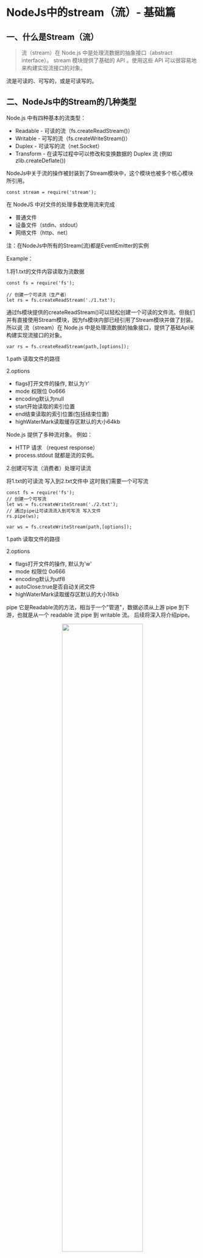 # NodeJs中的stream（流）- 基础篇

## 一、什么是Stream（流）
> 流（stream）在 Node.js 中是处理流数据的抽象接口（abstract interface）。 stream 模块提供了基础的 API 。使用这些 API 可以很容易地来构建实现流接口的对象。

流是可读的、可写的，或是可读写的。

## 二、NodeJs中的Stream的几种类型
Node.js 中有四种基本的流类型：
- Readable - 可读的流（fs.createReadStream()）
- Writable - 可写的流（fs.createWriteStream()）
- Duplex - 可读写的流（net.Socket）
- Transform - 在读写过程中可以修改和变换数据的 Duplex 流 (例如 zlib.createDeflate())

NodeJs中关于流的操作被封装到了Stream模块中，这个模块也被多个核心模块所引用。
```
const stream = require('stream');
```

在 NodeJS 中对文件的处理多数使用流来完成

- 普通文件
- 设备文件（stdin、stdout）
- 网络文件（http、net）

注：在NodeJs中所有的Stream(流)都是EventEmitter的实例

Example：

1.将1.txt的文件内容读取为流数据
```
const fs = require('fs');

// 创建一个可读流（生产者）
let rs = fs.createReadStream('./1.txt'); 
```
通过fs模块提供的createReadStream()可以轻松创建一个可读的文件流。但我们并有直接使用Stream模块，因为fs模块内部已经引用了Stream模块并做了封装。所以说 流（stream）在 Node.js 中是处理流数据的抽象接口，提供了基础Api来构建实现流接口的对象。


```
var rs = fs.createReadStream(path,[options]);
```
1.path 读取文件的路径

2.options
  - flags打开文件的操作, 默认为'r'
  - mode 权限位 0o666
  - encoding默认为null
  - start开始读取的索引位置
  - end结束读取的索引位置(包括结束位置)
  - highWaterMark读取缓存区默认的大小64kb

Node.js 提供了多种流对象。 例如： 
- HTTP 请求 （request response）
- process.stdout 就都是流的实例。

2.创建可写流（消费者）处理可读流

将1.txt的可读流 写入到2.txt文件中 这时我们需要一个可写流

```
const fs = require('fs');
// 创建一个可写流
let ws = fs.createWriteStream('./2.txt');
// 通过pipe让可读流流入到可写流 写入文件
rs.pipe(ws); 
```

```
var ws = fs.createWriteStream(path,[options]);
```
1.path 读取文件的路径

2.options
  - flags打开文件的操作, 默认为'w'
  - mode 权限位 0o666
  - encoding默认为utf8
  - autoClose:true是否自动关闭文件
  - highWaterMark读取缓存区默认的大小16kb

pipe 它是Readable流的方法，相当于一个"管道"，数据必须从上游 pipe 到下游，也就是从一个 readable 流 pipe 到 writable 流。
后续将深入将介绍pipe。
  <div align="center">
  <img src="https://github.com/Lwenli1224/Blog_Article/raw/master/images/stream-1.png" width="65%">
  </div>
  <br/>

如上图，我们把文件比作装水的桶，而水就是文件里的内容，我们用一根管子(pipe)连接两个桶使得水从一个桶流入另一个桶，这样就慢慢的实现了大文件的传输过程。

## 三、为什么应该使用 Stream
当有用户在线看视频，假定我们通过HTTP请求返回给用户视频内容
```
const http = require('http');
const fs = require('fs');

http.createServer((req, res) => {
    fs.readFile(videoPath, (err, data) => {
        res.end(data);
    });
}).listen(8080);
```
但这样有两个明显的问题

1.视频文件需要全部读取完，才能返回给用户，这样等待时间会很长
2.视频文件一次全放入内存中，内存吃不消

用流可以将视频文件一点一点读到内存中，再一点一点返回给用户，读一部分，写一部分。（利用了 HTTP 协议的 Transfer-Encoding: chunked 分段传输特性），用户体验得到优化，同时对内存的开销明显下降

```
const http = require('http');
const fs = require('fs');

http.createServer((req, res) => {
    fs.createReadStream(videoPath).pipe(res);
}).listen(8080);
```

## 四、可读流（Readable Stream）
> 可读流（Readable streams）是对提供数据的源头（source）的抽象。

例如:
- HTTP responses, on the client
- HTTP requests, on the server
- fs read streams
- TCP sockets
- process.stdin

所有的 Readable 都实现了 stream.Readable 类定义的接口。

### 可读流的两种模式（flowing 和 paused）
1.在 flowing 模式下， 可读流自动从系统底层读取数据，并通过 EventEmitter 接口的事件尽快将数据提供给应用。

2.在 paused 模式下，必须显式调用 stream.read()方法来从流中读取数据片段。

所有初始工作模式为paused的Readable流，可以通过下面三种途径切换为flowing模式：
- 监听'data'事件
- 调用stream.resume()方法
- 调用stream.pipe()方法将数据发送到Writable

#### 流动模式flowing
流切换到流动模式 监听data事件
```
const rs = fs.createReadStream('./1.txt');
const ws = fs.createWriteStream('./2.txt');
rs.on('data', chunk => {
    ws.write(chunk);
});
ws.on('end', () => {
    ws.end();
});
```
如果写入的速度跟不上读取的速度，有可能导致数据丢失。正常的情况应该是，写完一段，再读取下一段，如果没有写完的话，就让读取流先暂停，等写完再继续。

```
var fs = require('fs');
// 读取highWaterMark(3字节)数据，读完之后填充缓存区，然后触发data事件
var rs = fs.createReadStream(sourcePath, {
    highWaterMark: 3 
});
var ws = fs.createWriteStream(destPath, {
    highWaterMark: 3
});

rs.on('data', function(chunk) { // 当有数据流出时，写入数据
    if (ws.write(chunk) === false) { // 如果没有写完，暂停读取流
        rs.pause();
    }
});

ws.on('drain', function() { // 缓冲区清空触发drain事件 这时再继续读取
    rs.resume();
});

rs.on('end', function() { // 当没有数据时，关闭数据流
    ws.end();
});
```
或者使用更直接的pipe
```
fs.createReadStream(sourcePath).pipe(fs.createWriteStream(destPath));
```
#### 暂停模式paused
1.在流没有 pipe() 时，调用 pause() 方法可以将流暂停
2.pipe() 时，需要移除所有 data 事件的监听，再调用 unpipe() 方法

##### read(size)
流在暂停模式下需要程序显式调用 read() 方法才能得到数据。read() 方法会从内部缓冲区中拉取并返回若干数据，当没有更多可用数据时，会返回null。read()不会触发'data'事件。

使用 read() 方法读取数据时，如果传入了 size 参数，那么它会返回指定字节的数据；当指定的size字节不可用时，则返回null。如果没有指定size参数，那么会返回内部缓冲区中的所有数据。
NodeJS 为我们提供了一个 readable 的事件，事件在可读流准备好数据的时候触发，也就是先监听这个事件，收到通知又数据了我们再去读取就好了：
```
const fs = require('fs');
rs = fs.createReadStream(sourcePath);

// 当你监听 readable事件的时候，会进入暂停模式
rs.on('readable', () => {
    console.log(rs._readableState.length);
        // read如果不加参数表示读取整个缓存区数据
        // 读取一个字段,如果可读流发现你要读的字节小于等于缓存字节大小，则直接返回
        let ch = rs.read(1);
});
```
暂停模式 缓存区的数据以链表的形式保存在BufferList中

## 五、可写流（Writable Stream）
> 可写流是对数据流向设备的抽象，用来消费上游流过来的数据，通过可写流程序可以把数据写入设备，常见的是本地磁盘文件或者 TCP、HTTP 等网络响应。

Writable 的例子包括了：
- HTTP requests, on the client
- HTTP responses, on the server
- fs write streams
- zlib streams
- crypto streams
- TCP sockets
- child process stdin
- process.stdout, process.stderr

所有 Writable 流都实现了 stream.Writable 类定义的接口。

```
process.stdin.pipe(process.stdout);
```
*process.stdout* 是一个可写流，程序把可读流 process.stdin 传过来的数据写入的标准输出设备。在了解了可读流的基础上理解可写流非常简单，流就是有方向的数据，其中可读流是数据源，可写流是目的地，中间的管道环节是双向流。

### 可写流使用
调用可写流实例的 write() 方法就可以把数据写入可写流
```
const fs = require('fs');
const rs = fs.createReadStream(sourcePath);
const ws = fs.createWriteStream(destPath);

rs.setEncoding('utf-8'); // 设置编码格式
rs.on('data', chunk => {
  ws.write(chunk); // 写入数据
});
```
监听了可读流的 data 事件就会使可读流进入流动模式，我们在回调事件里调用了可写流的 write() 方法，这样数据就被写入了可写流抽象的设备destPath中。

write() 方法有三个参数
- chunk {String| Buffer}，表示要写入的数据
- encoding 当写入的数据是字符串的时候可以设置编码
- callback 数据被写入之后的回调函数

### 'drain'事件
如果调用 stream.write(chunk) 方法返回 false，表示当前缓存区已满，流将在适当的时机（缓存区清空后）触发 'drain
```
const fs = require('fs');
const rs = fs.createReadStream(sourcePath);
const ws = fs.createWriteStream(destPath);

rs.setEncoding('utf-8'); // 设置编码格式
rs.on('data', chunk => {
  let flag = ws.write(chunk); // 写入数据
  if (!flag) { // 如果缓存区已满暂停读取
      rs.pause();
  }
});

ws.on('drain', () => {
    rs.resume(); // 缓存区已清空 继续读取写入
});
```
## 六、总结
stream(流)分为可读流（flowing mode 和 paused mode）、可写流、可读写流，Node.js 提供了多种流对象。 例如， HTTP 请求 和 process.stdout 就都是流的实例。stream 模块提供了基础的 API 。使用这些 API 可以很容易地来构建实现流接口的对象。它们底层都调用了stream模块并进行封装。
> 后续我们将继续对stream深入解析以及Readable Writable pipe的实现
